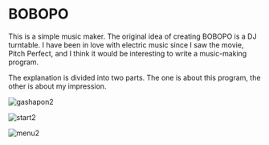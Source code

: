 # BOBOPO
This is a simple music maker. The original idea of creating BOBOPO is a DJ turntable.
I have been in love with electric music since I saw the movie, Pitch Perfect, and I think it would be interesting to write a music-making program.

The explanation is divided into two parts. The one is about this program, the other is about my impression.

![gashapon2](https://user-images.githubusercontent.com/41135423/43937930-6ea3fad8-9c93-11e8-98a9-489c923a11f7.gif)

![start2](https://user-images.githubusercontent.com/41135423/43937931-6ecd438e-9c93-11e8-9015-66f1bc3bef0a.gif)

![menu2](https://user-images.githubusercontent.com/41135423/43937932-70257382-9c93-11e8-8f1f-9820f4f1d838.gif)
